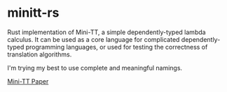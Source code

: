 # minitt-rs

Rust implementation of Mini-TT, a simple dependently-typed lambda calculus.
It can be used as a core language for complicated dependently-typed programming
languages, or used for testing the correctness of translation algorithms.

I'm trying my best to use complete and meaningful namings.

[Mini-TT Paper](http://www.cse.chalmers.se/~bengt/papers/GKminiTT.pdf)
